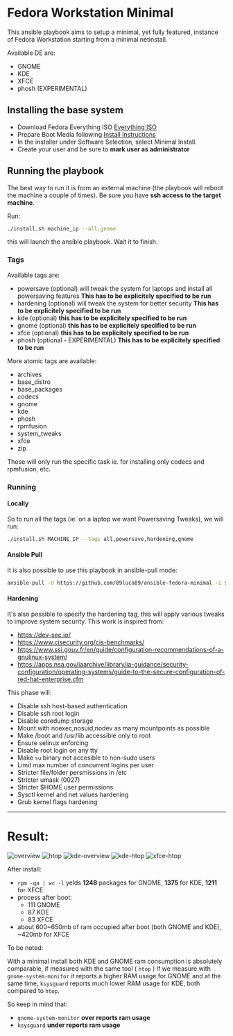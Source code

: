 # Fedora Workstation Minimal

This ansible playbook aims to setup a minimal, yet fully featured, instance of Fedora Workstation
starting from a minimal netinstall.

Available DE are:

- GNOME
- KDE
- XFCE
- phosh (EXPERIMENTAL)

## Installing the base system

- Download Fedora Everything ISO [Everything ISO](https://fedora.mirror.garr.it/fedora/linux/releases/32/Everything/x86_64/iso/Fedora-Everything-netinst-x86_64-32-1.6.iso)
- Prepare Boot Media following [Install Instructions](http://docs.fedoraproject.org/en-US/Fedora/html/Installation_Guide/sect-preparing-boot-media.html)
- In the installer under Software Selection, select Minimal Install.
- Create your user and be sure to **mark user as administrator**

## Running the playbook

The best way to run it is from an external machine (the playbook will reboot the machine a couple of times).
Be sure you have **ssh access to the target machine**.

Run:

```sh
./install.sh machine_ip --all,gnome
```

this will launch the ansible playbook. Wait it to finish.

### Tags

Available tags are:

- powersave (optional)    will tweak the system for laptops and install all powersaving features  **This has to be explicitely specified to be run**
- hardening (optional)    will tweak the system for better security  **This has to be explicitely specified to be run**
- kde (optional) **this has to be explicitely specified to be run**
- gnome (optional) **this has to be explicitely specified to be run**
- xfce (optional) **this has to be explicitely specified to be run**
- phosh (optional - EXPERIMENTAL) **This has to be explicitely specified to be run**

More atomic tags are available:

- archives
- base_distro
- base_packages
- codecs
- gnome
- kde
- phosh
- rpmfusion
- system_tweaks
- xfce
- zip

Those will only run the specific task ie. for installing only codecs and rpmfusion, etc.

### Running

#### Locally

So to run all the tags (ie. on a laptop we want Powersaving Tweaks), we will run:

```sh
./install.sh MACHINE_IP --tags all,powersave,hardening,gnome
```

#### Ansible Pull

It is also possible to use this playbook in ansible-pull mode:

```sh
ansible-pull -U https://github.com/89luca89/ansible-fedora-minimal -i $(hostname), -c local --tags all,powersave,hardening,gnome --skip-tags reboot -e "ansible_become_pass=$(pass sudo)" main.yml
```

#### Hardening

It's also possible to specify the hardening tag, this will apply various tweaks to improve system security.
This work is inspired from:

- https://dev-sec.io/
- https://www.cisecurity.org/cis-benchmarks/
- https://www.ssi.gouv.fr/en/guide/configuration-recommendations-of-a-gnulinux-system/
- https://apps.nsa.gov/iaarchive/library/ia-guidance/security-configuration/operating-systems/guide-to-the-secure-configuration-of-red-hat-enterprise.cfm

This phase will:

- Disable ssh host-based authentication
- Disable ssh root login
- Disable coredump storage
- Mount with noexec,nosuid,nodev as many mountpoints as possible
- Make /boot and /usr/lib accessible only to root
- Ensure selinux enforcing
- Disable root login on any tty
- Make `su` binary not accesible to non-sudo users
- Limit max number of concurrent logins per user
- Stricter file/folder persmissions in /etc
- Stricter umask (0027)
- Stricter $HOME user permissions
- Sysctl kernel and net values hardening
- Grub kernel flags hardening

---

# Result:

![overview](./pics/overview.png)
![htop](./pics/htop.png)
![kde-overview](./pics/kde-overview.png)
![kde-htop](./pics/kde-htop.png)
![xfce-htop](./pics/xfce-htop.png)

After install:

- `rpm -qa | wc -l` yelds **1248** packages for GNOME, **1375** for KDE, **1211** for XFCE
- process after boot:
    - 111 GNOME
    - 87 KDE
    - 83 XFCE
- about 600~650mb of ram occupied after boot (both GNOME and KDE), ~420mb for XFCE

To be noted:

With a minimal install both KDE and GNOME ram consumption is absolutely comparable, if measured with the same
tool ( `htop` )
If we measure with `gnome-system-monitor` it reports a higher RAM usage for GNOME and at the same time,
`ksysguard` reports much lower RAM usage for KDE, both compared to `htop`.

So keep in mind that:

- `gnome-system-monitor` **over reports ram usage**
- `ksysguard` **under reports ram usage**

